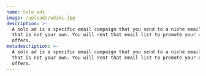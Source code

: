 ```yaml
---
name: Solo ads
image: /uploads/udimi.jpg
description: >-
  A solo ad is a specific email campaign that you send to a niche email list
  that is not your own. You will rent that email list to promote your own
  offers.
metadescription: >-
  A solo ad is a specific email campaign that you send to a niche email list
  that is not your own. You will rent that email list to promote your own
  offers.
---
```


